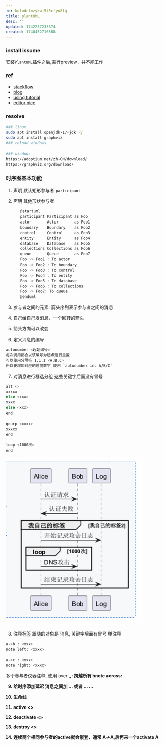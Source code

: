 ```yaml
---
id: ko1odclmzykwj5t5cfyu8lq
title: plantUML
desc: ''
updated: 1742237233674
created: 1740452716868
---
```


### install issume

安装`PlantUML`插件之后,进行preview，并不能工作

### ref

- [stackflow](https://stackoverflow.com/questions/70039939/how-to-use-the-plantuml-preview-in-vscode)
- [blog](https://hittheroad.dev/using-plantuml-inside-vscode-and-wsl2-2a4e3b2b0898)
- [using tutorial](https://plantuml.com/zh/sequence-diagram)
- [editor nice](https://plantuml-editor.kkeisuke.com/)

### resolve

```bash
### linux
sudo apt install openjdk-17-jdk -y
sudo apt install graphviz
### reload windows

### windows
https://adoptium.net/zh-CN/download/
https://graphviz.org/download/
```

### 时序图基本功能

1. 声明 默认矩形参与者 `participant`
2. 声明 其他形状参与者

   ```bash
      @startuml
      participant Participant as Foo
      actor       Actor       as Foo1
      boundary    Boundary    as Foo2
      control     Control     as Foo3
      entity      Entity      as Foo4
      database    Database    as Foo5
      collections Collections as Foo6
      queue       Queue       as Foo7
      Foo -> Foo1 : To actor 
      Foo -> Foo2 : To boundary
      Foo -> Foo3 : To control
      Foo -> Foo4 : To entity
      Foo -> Foo5 : To database
      Foo -> Foo6 : To collections
      Foo -> Foo7: To queue
      @enduml
   ```

3. 参与者之间的元素: 箭头序列表示参与者之间的消息
4. 自己给自己发消息，一个回转的箭头
5. 箭头方向可以改变
6. 定义消息的编号
```bash
autonumber <起始编号>
每次调用都会以该编号为起点进行重置
可以使用分隔符 1.1.1 <A.B.C>
所以要增加对应的位置数字 使用 `autonumber inc A/B/C`
```

7. 对消息进行框选分组 这些关键字后面没有冒号
```bash
alt <>
xxxxx
else <xxx>
xxxx
else <xxx>
end

gourp <xxxx>
xxxxx
end

loop <1000次>
end
```
![alt text](image-10.png)

8. 注释标签 跟随的对象是 消息, 关键字后面有冒号
单注释
```bash
a->b : <xxx>
note left: <xxxx>

a->c : <xxx>
note right: <xxxx>

```
多个参与者仪器注释, 使用 over <C>,<B>,<A>: <xxxxx> 
跨越所有 hnote across: <xxxx>

9. 给时序添加延迟 消息之间加 ... 或者  ... <message> ...

10. 生命线
   1. active <>
   2. deactivate <>
   3. destroy <> 
   4. 连续两个相同参与者的active就会嵌套，通常 A->A,后再来一个activate A 